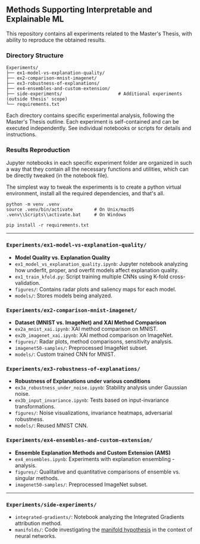 ## Methods Supporting Interpretable and Explainable ML
This repository contains all experiments related to the Master's Thesis, with ability to reproduce the obtained results.

### Directory Structure 
```
Experiments/
├── ex1-model-vs-explanation-quality/
├── ex2-comparison-mnist-imagenet/
├── ex3-robustness-of-explanations/
├── ex4-ensembles-and-custom-extension/
├── side-experiments/                     # Additional experiments (outside thesis' scope)
└── requirements.txt
```

Each directory contains specific experimental analysis, following the Master's Thesis outline. Each experiment is self-contained and can be executed independently. See individual notebooks or scripts for details and instructions.

### Results Reproduction
Jupyter notebooks in each specific experiment folder are organized in such a way that they contain all the necessary functions and utilities, which can be directly tweaked (in the notebook file). 

The simplest way to tweak the experiments is to create a python virtual environment, install all the required dependencies, and that's all.

```
python -m venv .venv
source .venv/bin/activate        # On Unix/macOS
.venv\\Scripts\\activate.bat     # On Windows

pip install -r requirements.txt
```

---

### `Experiments/ex1-model-vs-explanation-quality/`
- **Model Quality vs. Explanation Quality**
- `ex1_model_vs_explanation_quality.ipynb`: Jupyter notebook analyzing how underfit, proper, and overfit models affect explanation quality.
- `ex1_train_kfold.py`: Script training multiple CNNs using K-fold cross-validation.
- `figures/`: Contains radar plots and saliency maps for each model.
- `models/`: Stores models being analyzed.

### `Experiments/ex2-comparison-mnist-imagenet/`
- **Dataset (MNIST vs. ImageNet) and XAI Method Comparison**
- `ex2a_mnist_xai.ipynb`: XAI method comparison on MNIST.
- `ex2b_imagenet_xai.ipynb`: XAI method comparison on ImageNet.
- `figures/`: Radar plots, method comparisons, sensitivity analysis.
- `imagenet50-samples/`: Preprocessed ImageNet subset.
- `models/`: Custom trained CNN for MNIST.

### `Experiments/ex3-robustness-of-explanations/`
- **Robustness of Explanations under various conditions**
- `ex3a_robustness_under_noise.ipynb`: Stability analysis under Gaussian noise.
- `ex3b_input_invariance.ipynb`: Tests based on input-invariance transformations.
- `figures/`: Noise visualizations, invariance heatmaps, adversarial robustness.
- `models/`: Reused MNIST CNN.

### `Experiments/ex4-ensembles-and-custom-extension/`
- **Ensemble Explanation Methods and Custom Extension (AMS)**
- `ex4_ensembles.ipynb`: Experiments with explanation ensembling - analysis.
- `figures/`: Qualitative and quantitative comparisons of ensemble vs. singular methods.
- `imagenet50-samples/`: Preprocessed ImageNet subset.

---

### `Experiments/side-experiments/`
- `integrated-gradients/`: Notebook analyzing the Integrated Gradients attribution method.
- `manifolds/`: Code investigating the [manifold hypothesis](https://en.wikipedia.org/wiki/Manifold_hypothesis) in the context of neural networks.
